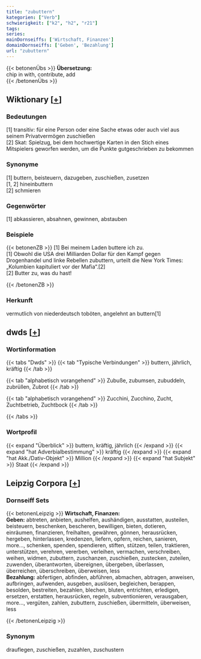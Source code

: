 ```yaml
---
title: "zubuttern"
kategorien: ["Verb"]
schwierigkeit: ["k2", "h2", "r21"]
tags:
series:
mainDornseiffs: ['Wirtschaft, Finanzen']
domainDornseiffs: ['Geben', 'Bezahlung']
url: "zubuttern"
---
```


{{< betonenÜbs >}}
**Übersetzung:**  
chip in with, contribute, add  
{{< /betonenÜbs >}}

## Wiktionary [[+](https://de.wiktionary.org/wiki/zubuttern)]

### Bedeutungen
[1] transitiv: für eine Person oder eine Sache etwas oder auch viel aus seinem Privatvermögen zuschießen  
[2] Skat: Spielzug, bei dem hochwertige Karten in den Stich eines Mitspielers geworfen werden, um die Punkte gutgeschrieben zu bekommen  

### Synonyme
[1] buttern, beisteuern, dazugeben, zuschießen, zusetzen  
[1, 2] hineinbuttern  
[2] schmieren  

### Gegenwörter
[1] abkassieren, absahnen, gewinnen, abstauben  

### Beispiele
{{< betonenZB >}}
[1] Bei meinem Laden buttere ich zu.  
[1] Obwohl die USA drei Milliarden Dollar für den Kampf gegen Drogenhandel und linke Rebellen zubuttern, urteilt die New York Times: „Kolumbien kapituliert vor der Mafia“.[2]  
[2] Butter zu, was du hast!  

{{< /betonenZB >}}
### Herkunft
vermutlich von niederdeutsch toböten, angelehnt an buttern[1]  



## dwds [[+](https://www.dwds.de/wb/zubuttern)]

### Wortinformation
{{< tabs "Dwds" >}}
{{< tab "Typische Verbindungen" >}}
buttern, jährlich, kräftig
{{< /tab >}}

{{< tab "alphabetisch vorangehend" >}}
Zubuße, zubumsen, zubuddeln, zubrüllen, Zubrot
{{< /tab >}}

{{< tab "alphabetisch vorangehend" >}}
Zucchini, Zucchino, Zucht, Zuchtbetrieb, Zuchtbock
{{< /tab >}}

{{< /tabs >}}

### Wortprofil
{{< expand "Überblick" >}} buttern, kräftig, jährlich {{< /expand >}}
{{< expand "hat Adverbialbestimmung" >}} kräftig {{< /expand >}}
{{< expand "hat Akk./Dativ-Objekt" >}} Million {{< /expand >}}
{{< expand "hat Subjekt" >}} Staat {{< /expand >}}

## Leipzig Corpora [[+](https://corpora.uni-leipzig.de/en/res?word=zubuttern&corpusId=deu_newscrawl-public_2018)]

### Dornseiff Sets
{{< betonenLeipzig >}}
**Wirtschaft, Finanzen:**  
**Geben:** abtreten, anbieten, aushelfen, aushändigen, ausstatten, austeilen, beisteuern, beschenken, bescheren, bewilligen, bieten, dotieren, einräumen, finanzieren, freihalten, gewähren, gönnen, herausrücken, hergeben, hinterlassen, kredenzen, liefern, opfern, reichen, sanieren, more..., schenken, spenden, spendieren, stiften, stützen, teilen, traktieren, unterstützen, verehren, vererben, verleihen, vermachen, verschreiben, weihen, widmen, zubuttern, zuschanzen, zuschießen, zustecken, zuteilen, zuwenden, überantworten, übereignen, übergeben, überlassen, überreichen, überschreiben, überweisen, less  
**Bezahlung:** abfertigen, abfinden, abführen, abmachen, abtragen, anweisen, aufbringen, aufwenden, ausgeben, auslösen, begleichen, berappen, besolden, bestreiten, bezahlen, blechen, bluten, entrichten, erledigen, ersetzen, erstatten, herausrücken, regeln, subventionieren, verausgaben, more..., vergüten, zahlen, zubuttern, zuschießen, übermitteln, überweisen, less  

{{< /betonenLeipzig >}}

### Synonym
drauflegen, zuschießen, zuzahlen, zuschustern

